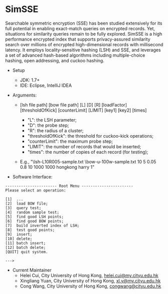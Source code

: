 # SimSSE

Searchable symmetric encryption (SSE) has been studied extensively for its full potential in enabling exact-match queries on encrypted records. Yet, situations for similarity queries remain to be fully explored. SimSSE is a high performance encrypted index that supports privacy-assured similarity search over millions of encrypted high-dimensional records with millisecond latency. It employs locality-sensitive hashing (LSH) and SSE, and leverages a set of advanced hash-based algorithms including multiple-choice hashing, open addressing, and cuckoo hashing. 

- Setup
  - JDK: 1.7+
  - IDE: Eclipse, IntelliJ IDEA
  
- Arguments: 
  - [lsh file path] [bow file path] [L] [D] [R] [loadFactor] [thresholdOfKick] [counterLimit] [LIMIT] [key1] [key2] [times]
    - "L": the LSH parameter;
    - "D": the probe step;
    - "R": the radius of a cluster; 
    - "thresholdOfKick": the threshold for cuckoo-kick operations;
    - "counterLimit": the maximum probe step;
    - "LIMIT": the number of records that would be inserted;
    - "times": the number of copies of each record (for testing);

  - E.g., "\lsh-L10R005-sample.txt \bow-u-100w-sample.txt 10 5 0.05 0.8 10 1000 1000 hongkong harry 1"

- Software Interface:
````
----------------------- Root Menu -----------------------
Please select an operation:

[1]  ...
[2]  load BOW file;
[3]  query test;
[4]  random sample test;
[5]  find good LSH points;
[6]  find good BOW points;
[7]  build inverted index of LSH;
[8]  test good points;
[9]  insert;
[10] delete;
[11] batch insert;
[12] batch delete;
[QUIT] quit system.

--->

````

- Current Maintainer
  - Helei Cui, City University of Hong Kong, helei.cui@my.cityu.edu.hk
  - Xingliang Yuan, City University of Hong Kong, xl.y@my.cityu.edu.hk
  - Cong Wang, City University of Hong Kong, congwang@cityu.edu.hk
